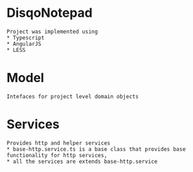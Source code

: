 # DisqoNotepad
    Project was implemented using
    * Typescript
    * AngularJS 
    * LESS 

# Model
    Intefaces for project level domain objects

# Services
    Provides http and helper services 
    * base-http.service.ts is a base class that provides base functionality for http services, 
    * all the services are extends base-http.service